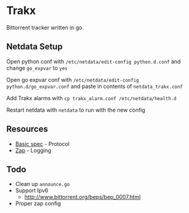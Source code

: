 # Trakx

Bittorrent tracker written in go.

## Netdata Setup

Open python conf with `/etc/netdata/edit-config python.d.conf` and change `go_expvar` to `yes`

Open go expvar conf with `/etc/netdata/edit-config python.d/go_expvar.conf` and paste in contents of `netdata_trakx.conf`

Add Trakx alarms with `cp trakx_alarm.conf /etc/netdata/health.d`

Restart netdata with `netdata` to run with the new config

## Resources

* [Basic spec](https://wiki.theory.org/index.php/BitTorrentSpecification) - Protocol
* [Zap](https://godoc.org/go.uber.org/zap) - Logging

## Todo

* Clean up `announce.go`
* Support Ipv6
  * http://www.bittorrent.org/beps/bep_0007.html
* Proper zap config
